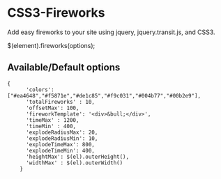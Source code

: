 CSS3-Fireworks
==============

Add easy fireworks to your site using jquery, jquery.transit.js, and CSS3.


  $(element).fireworks(options);

Available/Default options
-----------------

    {
          'colors': ["#ea4648","#f5871e","#de1c85","#f9c031","#004b77","#00b2e9"],
          'totalFireworks' : 10,
          'offsetMax': 100,
          'fireworkTemplate': '<div>&bull;</div>',
          'timeMax' : 1200,
          'timeMin' : 400,
          'explodeRadiusMax': 20,
          'explodeRadiusMin': 10,
          'explodeTimeMax': 800,
          'explodeTimeMin': 400,
          'heightMax': $(el).outerHeight(),
          'widthMax' : $(el).outerWidth()
        }